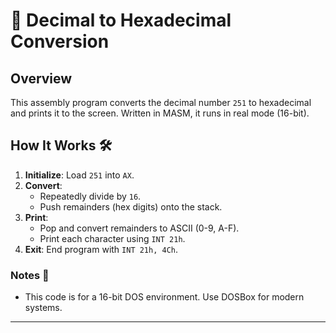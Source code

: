 

# 🚀 Decimal to Hexadecimal Conversion

## Overview

This assembly program converts the decimal number `251` to hexadecimal and prints it to the screen. Written in MASM, it runs in real mode (16-bit).

## How It Works 🛠️

1. **Initialize**: Load `251` into `AX`.
2. **Convert**: 
   - Repeatedly divide by `16`.
   - Push remainders (hex digits) onto the stack.
3. **Print**: 
   - Pop and convert remainders to ASCII (0-9, A-F).
   - Print each character using `INT 21h`.
4. **Exit**: End program with `INT 21h, 4Ch`.


### Notes 📌
- This code is for a 16-bit DOS environment. Use DOSBox for modern systems.

---
